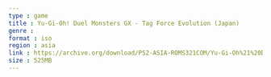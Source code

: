 ```yaml
---
type : game
title : Yu-Gi-Oh! Duel Monsters GX - Tag Force Evolution (Japan)
genre : 
format : iso
region : asia
link : https://archive.org/download/PS2-ASIA-ROMS321COM/Yu-Gi-Oh%21%20Duel%20Monsters%20GX%20-%20Tag%20Force%20Evolution%20%28Japan%29.7z
size : 525MB
---
```

